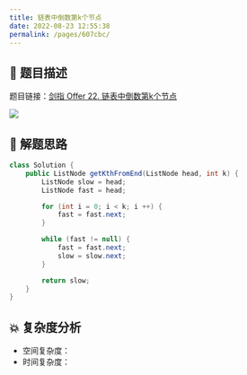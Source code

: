 ```yaml
---
title: 链表中倒数第k个节点
date: 2022-08-23 12:55:38
permalink: /pages/607cbc/
---
```

## 📃 题目描述

题目链接：[剑指 Offer 22. 链表中倒数第k个节点](https://leetcode.cn/problems/lian-biao-zhong-dao-shu-di-kge-jie-dian-lcof/)

![](https://cs-wiki.oss-cn-shanghai.aliyuncs.com/img/image-20220823125618169.png)

## 🔔 解题思路


```java
class Solution {
    public ListNode getKthFromEnd(ListNode head, int k) {
        ListNode slow = head;
        ListNode fast = head;

        for (int i = 0; i < k; i ++) {
            fast = fast.next;
        }

        while (fast != null) {
            fast = fast.next;
            slow = slow.next;
        }

        return slow;
    }
}
```

## 💥 复杂度分析

- 空间复杂度：
- 时间复杂度：